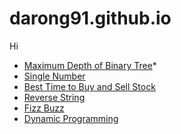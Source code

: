 # darong91.github.io
Hi

* [Maximum Depth of Binary Tree](docs/algorithm/Maximum%20Depth%20of%20Binary%20Tree.md)* 
* [Single Number](docs/algorithm/Single%20Number.md)
* [Best Time to Buy and Sell Stock](docs/algorithm/Best%20Time%20to%20Buy%20and%20Sell%20Stock.md)
* [Reverse String](docs/algorithm/Reverse%20String.md)
* [Fizz Buzz](docs/algorithm/Fizz%20Buzz.md)
* [Dynamic Programming](docs/algorithm/Dynamic%20Programming.md)